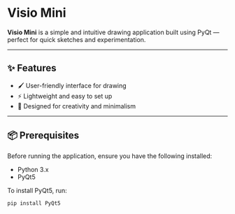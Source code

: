 # Visio Mini

**Visio Mini** is a simple and intuitive drawing application built using PyQt — perfect for quick sketches and experimentation.

---

## ✨ Features

- 🖌️ User-friendly interface for drawing
- ⚡ Lightweight and easy to set up
- 🎨 Designed for creativity and minimalism

---

## 📦 Prerequisites

Before running the application, ensure you have the following installed:

- Python 3.x
- PyQt5

To install PyQt5, run:

```bash
pip install PyQt5
```
